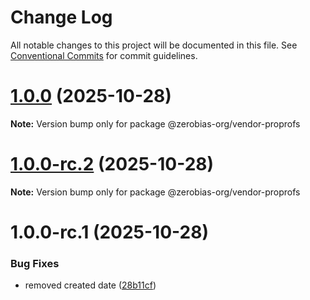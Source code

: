 # Change Log

All notable changes to this project will be documented in this file.
See [Conventional Commits](https://conventionalcommits.org) for commit guidelines.

# [1.0.0](https://github.com/zerobias-org/vendor/compare/@zerobias-org/vendor-proprofs@1.0.0-rc.2...@zerobias-org/vendor-proprofs@1.0.0) (2025-10-28)

**Note:** Version bump only for package @zerobias-org/vendor-proprofs





# [1.0.0-rc.2](https://github.com/zerobias-org/vendor/compare/@zerobias-org/vendor-proprofs@1.0.0-rc.1...@zerobias-org/vendor-proprofs@1.0.0-rc.2) (2025-10-28)

**Note:** Version bump only for package @zerobias-org/vendor-proprofs





# 1.0.0-rc.1 (2025-10-28)


### Bug Fixes

* removed created date ([28b11cf](https://github.com/zerobias-org/vendor/commit/28b11cf2563e9cdadd4b1dc83edd60d2fcd01df0))
